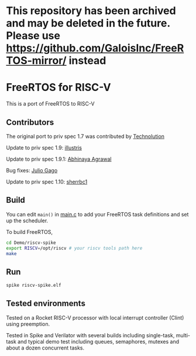 # This repository has been archived and may be deleted in the future. Please use https://github.com/GaloisInc/FreeRTOS-mirror/ instead


# FreeRTOS for RISC-V

This is a port of FreeRTOS to RISC-V
## Contributors
The original port to priv spec 1.7 was contributed by [Technolution](https://interactive.freertos.org/hc/en-us/community/posts/210030246-32-bit-and-64-bit-RISC-V-using-GCC)

Update to priv spec 1.9: [illustris](https://github.com/illustris)

Update to priv spec 1.9.1: [Abhinaya Agrawal](https://bitbucket.org/casl/freertos-riscv-v191/src)

Bug fixes: [Julio Gago](https://github.com/julio-gago-metempsy)

Update to priv spec 1.10: [sherrbc1](https://github.com/sherrbc1)

## Build

You can edit `main()` in [main.c](Demo/riscv-spike/main.c) to add your FreeRTOS task definitions and set up the scheduler.

To build FreeRTOS,

```bash
cd Demo/riscv-spike
export RISCV=/opt/riscv # your riscv tools path here
make
```

## Run
```bash
spike riscv-spike.elf
```

## Tested environments

Tested on a Rocket RISC-V processor with local interrupt controller (Clint) using preemption.

Tested in Spike and Verilator with several builds including single-task, multi-task and typical demo test including queues, semaphores, mutexes and about a dozen concurrent tasks.
